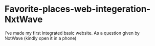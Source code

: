 # Favorite-places-web-integeration-NxtWave
I've made my first integrated basic website. As a question given by NxtWave (kindly open it in a phone) 
